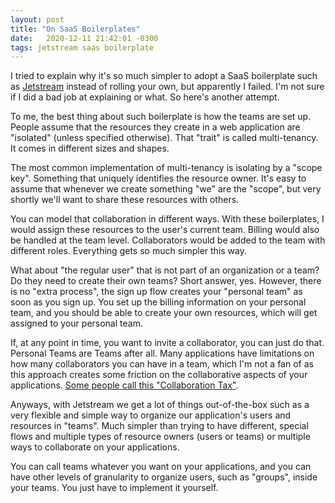 ```yaml
---
layout: post
title: "On SaaS Boilerplates"
date:   2020-12-11 21:42:01 -0300
tags: jetstream saas boilerplate
---
```


I tried to explain why it's so much simpler to adopt a SaaS boilerplate such as [Jetstream](https://jetstream.laravel.com/1.x/introduction.html) instead of rolling your own, but apparently I failed. I'm not sure if I did a bad job at explaining or what. So here's another attempt.

To me, the best thing about such boilerplate is how the teams are set up. People assume that the resources they create in a web application are "isolated" (unless specified otherwise). That "trait" is called multi-tenancy. It comes in different sizes and shapes.

The most common implementation of multi-tenancy is isolating by a "scope key". Something that uniquely identifies the resource owner. It's easy to assume that whenever we create something "we" are the "scope", but very shortly we'll want to share these resources with others.

You can model that collaboration in different ways. With these boilerplates, I would assign these resources to the user's current team. Billing would also be handled at the team level. Collaborators would be added to the team with different roles. Everything gets so much simpler this way.

What about "the regular user" that is not part of an organization or a team? Do they need to create their own teams? Short answer, yes. However, there is no "extra process", the sign up flow creates your "personal team" as soon as you sign up. You set up the billing information on your personal team, and you should be able to create your own resources, which will get assigned to your personal team.

If, at any point in time, you want to invite a collaborator, you can just do that. Personal Teams are Teams after all. Many applications have limitations on how many collaborators you can have in a team, which I'm not a fan of as this approach creates some friction on the collaborative aspects of your applications. [Some people call this "Collaboration Tax"](https://m.signalvnoise.com/why-we-never-sold-basecamp-by-the-seat/).

Anyways, with Jetstream we get a lot of things out-of-the-box such as a very flexible and simple way to organize our application's users and resources in "teams". Much simpler than trying to have different, special flows and multiple types of resource owners (users or teams) or multiple ways to collaborate on your applications.

You can call teams whatever you want on your applications, and you can have other levels of granularity to organize users, such as "groups", inside your teams. You just have to implement it yourself.
